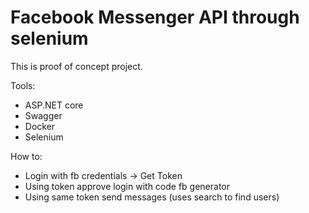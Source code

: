 # Facebook Messenger API through selenium

This is proof of concept project.

Tools:
* ASP.NET core
* Swagger
* Docker
* Selenium

How to:
* Login with fb credentials -> Get Token
* Using token approve login with code fb generator
* Using same token send messages (uses search to find users)